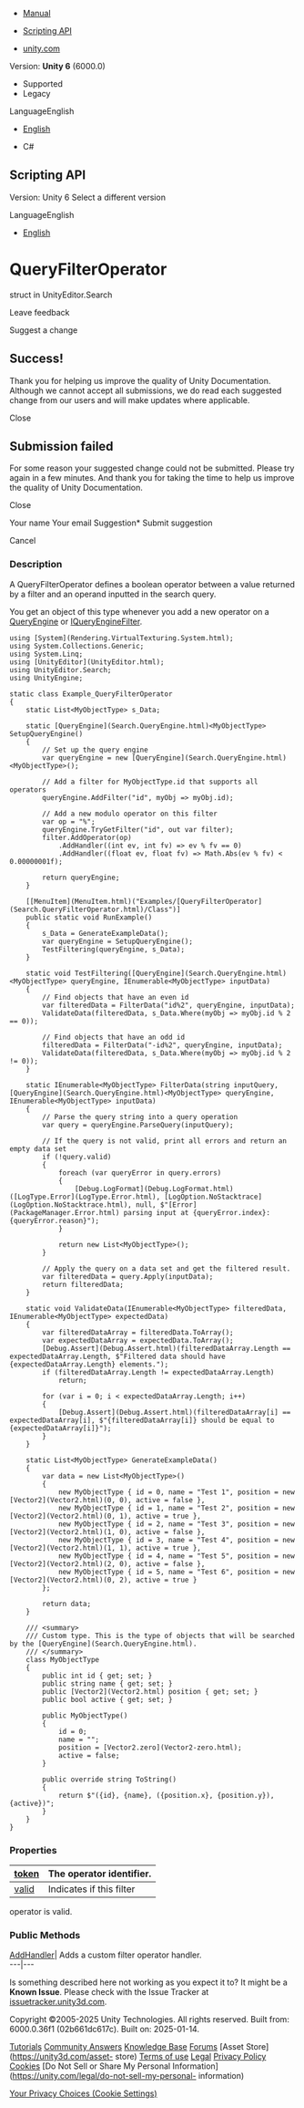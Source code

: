 [ ]()

  * [Manual](../Manual/index.html)
  * [Scripting API](../ScriptReference/index.html)

  * [unity.com](https://unity.com/)

Version: **Unity 6** (6000.0)

  * Supported
  * Legacy

LanguageEnglish

  * [English]()

  * C#

[ ](https://docs.unity3d.com)

## Scripting API

Version: Unity 6 Select a different version

LanguageEnglish

  * [English]()

# QueryFilterOperator

struct in UnityEditor.Search

Leave feedback

Suggest a change

## Success!

Thank you for helping us improve the quality of Unity Documentation. Although
we cannot accept all submissions, we do read each suggested change from our
users and will make updates where applicable.

Close

## Submission failed

For some reason your suggested change could not be submitted. Please <a>try
again</a> in a few minutes. And thank you for taking the time to help us
improve the quality of Unity Documentation.

Close

Your name Your email Suggestion* Submit suggestion

Cancel

[ ]()

### Description

A QueryFilterOperator defines a boolean operator between a value returned by a
filter and an operand inputted in the search query.

You get an object of this type whenever you add a new operator on a
[QueryEngine](Search.QueryEngine_1.html) or
[IQueryEngineFilter](Search.IQueryEngineFilter.html).

    
    
    using [System](Rendering.VirtualTexturing.System.html);
    using System.Collections.Generic;
    using System.Linq;
    using [UnityEditor](UnityEditor.html);
    using UnityEditor.Search;
    using UnityEngine;
    
    static class Example_QueryFilterOperator
    {
        static List<MyObjectType> s_Data;
    
        static [QueryEngine](Search.QueryEngine.html)<MyObjectType> SetupQueryEngine()
        {
            // Set up the query engine
            var queryEngine = new [QueryEngine](Search.QueryEngine.html)<MyObjectType>();
    
            // Add a filter for MyObjectType.id that supports all operators
            queryEngine.AddFilter("id", myObj => myObj.id);
    
            // Add a new modulo operator on this filter
            var op = "%";
            queryEngine.TryGetFilter("id", out var filter);
            filter.AddOperator(op)
                .AddHandler((int ev, int fv) => ev % fv == 0)
                .AddHandler((float ev, float fv) => Math.Abs(ev % fv) < 0.00000001f);
    
            return queryEngine;
        }
    
        [[MenuItem](MenuItem.html)("Examples/[QueryFilterOperator](Search.QueryFilterOperator.html)/Class")]
        public static void RunExample()
        {
            s_Data = GenerateExampleData();
            var queryEngine = SetupQueryEngine();
            TestFiltering(queryEngine, s_Data);
        }
    
        static void TestFiltering([QueryEngine](Search.QueryEngine.html)<MyObjectType> queryEngine, IEnumerable<MyObjectType> inputData)
        {
            // Find objects that have an even id
            var filteredData = FilterData("id%2", queryEngine, inputData);
            ValidateData(filteredData, s_Data.Where(myObj => myObj.id % 2 == 0));
    
            // Find objects that have an odd id
            filteredData = FilterData("-id%2", queryEngine, inputData);
            ValidateData(filteredData, s_Data.Where(myObj => myObj.id % 2 != 0));
        }
    
        static IEnumerable<MyObjectType> FilterData(string inputQuery, [QueryEngine](Search.QueryEngine.html)<MyObjectType> queryEngine, IEnumerable<MyObjectType> inputData)
        {
            // Parse the query string into a query operation
            var query = queryEngine.ParseQuery(inputQuery);
    
            // If the query is not valid, print all errors and return an empty data set
            if (!query.valid)
            {
                foreach (var queryError in query.errors)
                {
                    [Debug.LogFormat](Debug.LogFormat.html)([LogType.Error](LogType.Error.html), [LogOption.NoStacktrace](LogOption.NoStacktrace.html), null, $"[Error](PackageManager.Error.html) parsing input at {queryError.index}: {queryError.reason}");
                }
    
                return new List<MyObjectType>();
            }
    
            // Apply the query on a data set and get the filtered result.
            var filteredData = query.Apply(inputData);
            return filteredData;
        }
    
        static void ValidateData(IEnumerable<MyObjectType> filteredData, IEnumerable<MyObjectType> expectedData)
        {
            var filteredDataArray = filteredData.ToArray();
            var expectedDataArray = expectedData.ToArray();
            [Debug.Assert](Debug.Assert.html)(filteredDataArray.Length == expectedDataArray.Length, $"Filtered data should have {expectedDataArray.Length} elements.");
            if (filteredDataArray.Length != expectedDataArray.Length)
                return;
    
            for (var i = 0; i < expectedDataArray.Length; i++)
            {
                [Debug.Assert](Debug.Assert.html)(filteredDataArray[i] == expectedDataArray[i], $"{filteredDataArray[i]} should be equal to {expectedDataArray[i]}");
            }
        }
    
        static List<MyObjectType> GenerateExampleData()
        {
            var data = new List<MyObjectType>()
            {
                new MyObjectType { id = 0, name = "Test 1", position = new [Vector2](Vector2.html)(0, 0), active = false },
                new MyObjectType { id = 1, name = "Test 2", position = new [Vector2](Vector2.html)(0, 1), active = true },
                new MyObjectType { id = 2, name = "Test 3", position = new [Vector2](Vector2.html)(1, 0), active = false },
                new MyObjectType { id = 3, name = "Test 4", position = new [Vector2](Vector2.html)(1, 1), active = true },
                new MyObjectType { id = 4, name = "Test 5", position = new [Vector2](Vector2.html)(2, 0), active = false },
                new MyObjectType { id = 5, name = "Test 6", position = new [Vector2](Vector2.html)(0, 2), active = true }
            };
    
            return data;
        }
    
        /// <summary>
        /// Custom type. This is the type of objects that will be searched by the [QueryEngine](Search.QueryEngine.html).
        /// </summary>
        class MyObjectType
        {
            public int id { get; set; }
            public string name { get; set; }
            public [Vector2](Vector2.html) position { get; set; }
            public bool active { get; set; }
    
            public MyObjectType()
            {
                id = 0;
                name = "";
                position = [Vector2.zero](Vector2-zero.html);
                active = false;
            }
    
            public override string ToString()
            {
                return $"({id}, {name}, ({position.x}, {position.y}), {active})";
            }
        }
    }
    

### Properties

[token](Search.QueryFilterOperator-token.html)| The operator identifier.  
---|---  
[valid](Search.QueryFilterOperator-valid.html)| Indicates if this filter
operator is valid.  
  
### Public Methods

[AddHandler](Search.QueryFilterOperator.AddHandler.html)| Adds a custom filter
operator handler.  
---|---  
  
Is something described here not working as you expect it to? It might be a
**Known Issue**. Please check with the Issue Tracker at
[issuetracker.unity3d.com](https://issuetracker.unity3d.com).

Copyright ©2005-2025 Unity Technologies. All rights reserved. Built from:
6000.0.36f1 (02b661dc617c). Built on: 2025-01-14.

[Tutorials](https://unity3d.com/learn) [Community
Answers](https://answers.unity3d.com) [Knowledge
Base](https://support.unity3d.com/hc/en-us)
[Forums](https://forum.unity3d.com) [Asset Store](https://unity3d.com/asset-
store) [Terms of use](https://docs.unity3d.com/Manual/TermsOfUse.html)
[Legal](https://unity.com/legal) [Privacy
Policy](https://unity.com/legal/privacy-policy)
[Cookies](https://unity.com/legal/cookie-policy) [Do Not Sell or Share My
Personal Information](https://unity.com/legal/do-not-sell-my-personal-
information)

[Your Privacy Choices (Cookie Settings)](javascript:void\(0\);)

